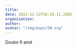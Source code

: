 ```yaml
---
title: 
date: 2022-12-22T16:16:11.250Z
organisation: 
author: 
avatar: "/img/pays/SN.svg"
---
```


Douko fi amé